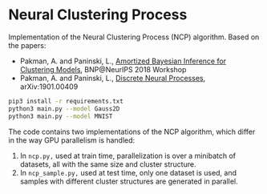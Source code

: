 # Neural Clustering Process
Implementation of the Neural Clustering Process (NCP) algorithm.
Based on the papers:
- Pakman, A. and Paninski, L., [Amortized Bayesian Inference for Clustering Models](https://arxiv.org/abs/1811.09747), BNP@NeurIPS 2018 Workshop
- Pakman, A. and Paninski, L., [Discrete Neural Processes](https://arxiv.org/abs/1901.00409), arXiv:1901.00409

```bash
pip3 install -r requirements.txt
python3 main.py --model Gauss2D
python3 main.py --model MNIST
```

The code contains two implementations of the NCP algorithm, which differ in the way GPU parallelism is handled:
1. In ```ncp.py,``` used at train time, parallelization is over a minibatch of datasets, all with the same size and cluster structure.
2. In ```ncp_sample.py,``` used at test time, only one dataset is used, and samples with different cluster structures are generated in parallel.



